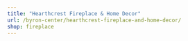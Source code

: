 ```yaml
---
title: "Hearthcrest Fireplace & Home Decor"
url: /byron-center/hearthcrest-fireplace-and-home-decor/
shop: fireplace
---
```

